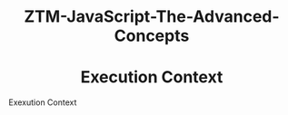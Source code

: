 <h1 align="center">
ZTM-JavaScript-The-Advanced-Concepts
</h1>

<h1 align="center">
Execution Context
</h1>

Exexution Context 




